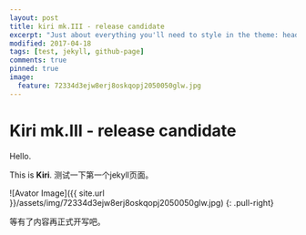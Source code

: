 ```yaml
---
layout: post
title: kiri mk.III - release candidate
excerpt: "Just about everything you'll need to style in the theme: headings, paragraphs, blockquotes, tables, code blocks, and more."
modified: 2017-04-18
tags: [test, jekyll, github-page]
comments: true
pinned: true
image:
  feature: 72334d3ejw8erj8oskqopj2050050glw.jpg
---
```


# Kiri mk.III - release candidate

Hello.

This is **Kiri**. 测试一下第一个jekyll页面。

![Avator Image]({{ site.url }}/assets/img/72334d3ejw8erj8oskqopj2050050glw.jpg)
{: .pull-right}

等有了内容再正式开写吧。
